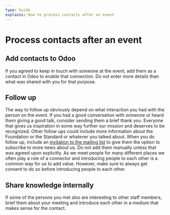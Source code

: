 ```yaml
---
type: Guide
explains: How to process contacts after an event
---
```


# Process contacts after an event

## Add contacts to Odoo

If you agreed to keep in touch with someone at the event, add them as a contact in Odoo to enable that connection. Do not enter more details than what was shared with you for that purpose.

## Follow up

The way to follow up obviously depend on what interaction you had with the person on the event. If you had a good conversation with someone or heard them giving a good talk, consider sending them a brief thank you. Everyone that gives us inspiration in some way further our mission and deserves to be recognized. Other follow ups could include more information about the Foundation or the Standard or whatever you talked about. When you do follow up, include an [invitation to the mailing list](https://forms.gle/gn7wR2Eaxbv5g1BF9) to give them the option to subscribe to more news about us. Do not add them manually unless that was agreed upon explicitly. As we meet people for many different places we often play a role of a connector and introducing people to each other is a common way for us to add value. However, make sure to always get consent to do so before introducing people to each other.

## Share knowledge internally

If some of the persons you met also are interesting to other staff members, brief them about your meeting and introduce each other in a medium that makes sense for the contact.
